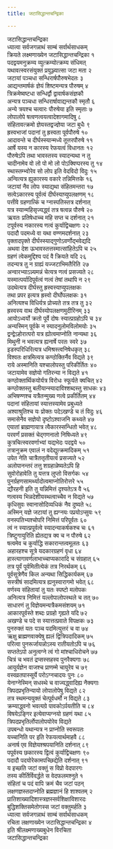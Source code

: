 ```yaml
---
title: जटासिद्धान्तचन्द्रिका

---
```

जटासिद्धान्तचन्द्रिका  
ध्यात्वा सर्वजगन्नाथं साम्बं सर्वार्थसाधकम्  
क्रियते लक्ष्मणाख्येन जटासिद्धान्तचन्द्रिका १  
पदद्वयमनुक्रम्य व्युत्क्रम्योत्क्रम्य संधिमत्  
यथावत्स्वरसंयुक्तं प्रयुञ्ज्यात्सा जटा मता २  
जटायां पञ्चधा सन्धिरार्षपौरुषभेदतः ३  
आद्यन्तमार्षकं ज्ञेयं शिष्टमन्यत्र पौरुषम् ४  
त्रिक्रमेष्वष्टधा सन्धिर्द्वौ द्वावार्षकसंज्ञकौ  
अन्यत्र पञ्चधा सन्धिरार्षावाद्यन्तकौ स्मृतौ ६  
अन्ये त्रयश्च चत्वारः पौरुषेया इति स्मृताः ७  
लोपालोपे षत्वणत्वयत्वादेशागमादिषु ८  
संहितावत्क्रमो ज्ञेयस्तद्वज्ज्ञेया जटा बुधैः ९  
ह्रस्वभाजां पदानां तु ह्रस्वता पूर्वपौरुषे १०  
आदावन्ते च दीर्घस्स्यान्मध्ये तूत्तरपौरुषे ११  
आर्षे यस्य न कारस्य रेफयत्वं विधानतः १२  
पौरुषेऽपि तथा भावस्तस्य स्यादन्यथा न तु  
चादीनामेव वो लो पो मो लो पोऽक्विप्परस्य तु १४  
स्थास्तम्भ्वोरेव सो लोप इति वेदविदो विदुः १५  
अन्वित्यत्र ह्युकारस्य वकारे तन्निमित्तके १६  
जटायां नैव लोपः स्याद्यथा संहितमन्तरा १७  
सत्वेऽकारस्य पूर्वत्वं दीर्घस्याप्युपलक्षणम् १८  
पत्तीवे ग्रहणात्किं च ग्नास्पतिस्तत्र दर्शनात्  
यत्र स्यान्महिसृज्यद्ध्वं तत्र षत्वन्न पौरुषे २०  
ऋवतः प्रतिषेधाच्च महि सप्त च दर्शनात् २१  
टपूर्वस्य नकारस्य णत्वं कुर्याद्विचक्षणः २२  
पदादौ पदमध्ये वा यथा वण्णमदर्शनात् २३  
पृक्तादपृक्ते दीर्घस्स्याद्गुणोऽवर्णोद्भवेद्यदि  
अथवा देश ऊभावस्तत्तस्मात्सांहितेऽपि च २५  
ग्रहणं त्वेकमुद्दिश्य पदं वै क्रियते यदि २६  
तदन्यत्र तु न ग्राह्यं यज्जटाभिमतैरिति २७  
अन्वारभ्याऽन्न्यमन्नं चेत्यत्र णत्वं प्रसज्यते २८  
यस्मात्पर्यादिपूर्वत्वं णत्वं तेषां तथापि न २९  
उदथेत्यत्र दीर्घस्तु ह्रस्वस्याप्युपलक्षकः  
तथा प्रपर इत्यत्र ह्रस्वो दीर्घोपलक्षकः ३१  
अनित्यश्च विधिर्यत्र प्रोच्यते तत्र तत्र तु ३२  
ह्रस्वस्य वाथ दीर्घस्योपलक्षणमुदीरिनम् ३३  
आयोऽध्वर्यो क्रतो पूर्वे दोषः स्यात्प्रग्रहोऽपि च ३४  
अन्यस्मिन् पूर्वके न स्यादनुलोमविलोमयोः ३५  
द्वन्द्वेऽहोरात्परो यत्र ह्योत्वमाप्नोति नान्यथा ३६  
मिथुनी न भवत्यत्र ह्यनार्षे परतः स्वरे ३७  
इडस्परिधिरित्यत्र धमिश्रस्त्वनिषेधकृत् ३८  
विश्वतः क्षत्रमित्यत्र कण्ठोक्तिर्नैव विद्यते ३९  
राये अस्मानिति यश्चालोपस्तु परिकीर्तितः ४०  
जटायामेव सज्ञेयो गतिरन्या न विद्यते ४१  
कण्ठोक्तार्थिकयोर्यत्र विरोधः स्फूर्यते क्वचित् ४२  
कण्ठोक्तस्तु बलीयान्स्यादाविश्शब्दस्तु साधकः ४३  
अभिषण्णश्च यत्रैतन्मुख्य णत्वे प्रकीर्तितम् ४४  
पदानां संहितायां स्यात्तस्यामेव प्रबुध्यते  
अश्वाश्रुतिश्च यः प्रोक्तः पदेऽखण्डे च तं विदुः ४६  
समासेनैव सज्ञेयो दृष्टोऽश्वाजनि कथ्यते ४७  
एयातां ब्राह्मणायात्र त्वैकारस्सन्धितो भवेत् ४८  
परवर्णं प्रसक्तं चेद्गणनातो निषिध्यते ४९  
कुत्रचित्स्वरवर्णाभ्यां यद्यभेदः पदद्वये ५०  
तत्रानुक्रम एवालं न वदेद्युत्क्रमादिकम् ५१  
उपेत नेति चात्रैतत्तृतीयत्वं प्रसज्यते ५२  
अलोपानन्तरं तत्तु शग्रहान्नेष्यतेऽपि हि  
सुवोरोहावेति तु यत्तत्र लुप्तो विसर्गकः ५४  
पुनर्ग्रहणसामर्थ्यादोत्वमाप्नोतिरोत्तरे ५५  
द्यौरहनी इति तु यन्निमित्तं दृश्यतेऽत्र वै ५६  
णत्वस्य भिन्नदेशीयस्थत्वाच्चैव न विद्यते ५७  
कृधिसुवः स्वानासोदिव्यधिकं नैव दुष्यते ५८  
अस्मिन् यज्ञे जटायां तु ह्यग्नयः पप्रयोऽप्सुयः ५९  
वनस्पतिभ्यश्चोपरि निमित्तं परिपूर्वतः ६०  
त्वं न स्यात्प्रपूर्वत्वे स्यादन्याकर्षकश्च चः ६१  
त्रिष्टुगायुरिति ह्येतद्यत्र क्व च न पौरुषे ६२  
षत्वमेव च कुर्याद्धि सकारान्तत्वमूलतः ६३  
अहारहश्च सूत्रे यदकारग्रहणं वृधा ६४  
हास्त्यागावर्णलाभाच्चाप्यकारादि च संग्रहात् ६५  
तत्र पूर्वं पूर्वमितीत्येकं तत्र निरर्थकम् ६६  
पूर्वसूत्रेणैव किल अन्यथा सिद्धिकार्यकम् ६७  
सस्त्रीषं सादमित्यत्र ह्यनुस्वारागमो भवेत् ६८  
वर्णस्य संहितायां तु यतः स्पष्टो मलोपकः  
अनित्यत्र निमित्तं यल्लोपालोपस्थले च तत् ७०  
साधारणं तु विज्ञेयमन्यत्रैकमसंशयम् ७१  
आकारपूर्वस्ते शब्दः प्रग्रहो गृह्यते यदि ७२  
अखण्डे च पदे स स्यात्तत्प्रवाते विपक्षकः ७३  
पुनरुक्तं यतः पञ्च पदमित्युत्तरं च वा ७४  
ऋक्षु ब्राह्मणवाक्येषु ह्यलं द्वित्रिपदादिकम् ७५  
परित्वा पुनरूर्जायन्नोऽस्य रातीयतोऽपि च ७६  
सप्ततेऽपो अनुत्वग्ने त्वं गो मांश्चाधिरोचने ७७  
चित्रं च भवतं द्रप्सस्सहस्व पुनरैक्यगाः ७८  
आयुर्यज्ञेन वाजश्च प्राणम्मे चायुरेव च ७९  
वस्वव्रतपास्सूर्ये परोऽग्नचादयः पुनः ८०  
येनाग्नेस्मिन् सधस्थे च वाज्यद्ध्वादिह्य नैक्यगाः  
त्रिपदप्रभृतिन्यायो लोपालोपेषु विद्यते ८२  
तत्र स्थमन्ययुक्तं चेत्पूर्वधर्मो न विद्यते ८३  
क्रम्याद्ध्वनो भवत्यग्रे पावकोऽर्पयतीति च ८४  
विषयेऽङ्गिर इत्येवाप्यग्नयो ग्रहणं यथा ८५  
त्रिपदप्रभृतिर्लोपालोपयोरेव विद्यते  
उपबन्धो यथान्यत्र न प्राप्नोति स्वरूपतः  
यच्चानिति पर इति रेफयत्वार्थमाहवै ८८  
अनार्ष एव विज्ञेयश्श्रपयानिति दर्शनात् ८९  
पपूर्वस्य छकारस्य द्वित्वं कुर्याद्विचक्षणः ९०  
पदादौ पदयोरेकामपच्छिद्येति दर्शनात् ९१  
य इच्छति जटां वक्तुं स विप्रो वेदपारगः  
तस्य कीर्तिर्विवर्द्धते स वेदफलमश्नुते १  
संहितां च पदं वापि क्रमं चैव जटां पठन्  
लक्षणज्ञस्तदाप्नोति ब्रह्मज्ञानं हि शाश्वतम् २  
प्रातिशाख्यादिशास्त्रज्ञस्सर्वशिक्षाविशारदः  
बुद्धिशक्तिसमेतोगस्स जटां वक्तुमर्हति ३  
ध्यात्वा सर्वजगन्नाथं साम्बं सर्वार्थसाधकम्  
रचिता लक्षणाख्येन जटासिद्धान्तचन्द्रिका ४  
इति श्रीलक्ष्मणाख्यबुधेन विरचिता  
जटासिद्धान्तचन्द्रिका